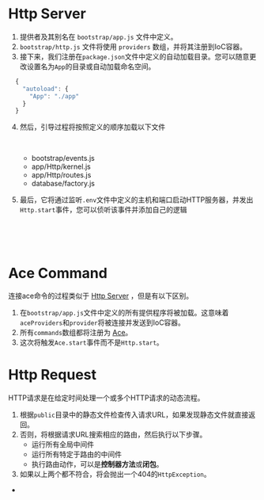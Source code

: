 # Http Server

1. 提供者及其别名在 `bootstrap/app.js` 文件中定义。
2. `bootstrap/http.js` 文件将使用 `providers` 数组，并将其注册到IoC容器。
3. 接下来，我们注册在`package.json`文件中定义的自动加载目录。您可以随意更改设置名为`App`的目录或自动加载命名空间。


 ```javascript
   {
     "autoload": {
       "App": "./app"
     }
   }
 ```
4. 然后，引导过程将按照定义的顺序加载以下文件

   ​	

   - bootstrap/events.js
   - app/Http/kernel.js
   - app/Http/routes.js
   - database/factory.js

5. 最后，它将通过监听`.env`文件中定义的主机和端口启动HTTP服务器，并发出`Http.start`事件，您可以侦听该事件并添加自己的逻辑

   ​

   ​

# Ace Command

连接ace命令的过程类似于 [Http Server](https://adonis-china.org/docs/3.2/app-lifecycle#_http_server) ，但是有以下区别。

1. 在`bootstrap/app.js`文件中定义的所有提供程序将被加载。这意味着`aceProviders`和`provider`将被连接并发送到IoC容器。
2. 所有`commands`数组都将注册为 [Ace](https://adonis-china.org/docs/3.2/interactive-shell)。
3. 这次将触发`Ace.start`事件而不是`Http.start`。

# Http Request

HTTP请求是在给定时间处理一个或多个HTTP请求的动态流程。

1. 根据`public`目录中的静态文件检查传入请求URL，如果发现静态文件就直接返回。
2. 否则，将根据请求URL搜索相应的路由，然后执行以下步骤。
   - 运行所有全局中间件
   - 运行所有特定于路由的中间件
   - 执行路由动作，可以是**控制器方法**或**闭包**。
3. 如果以上两个都不符合，将会抛出一个404的`HttpException`。

- 